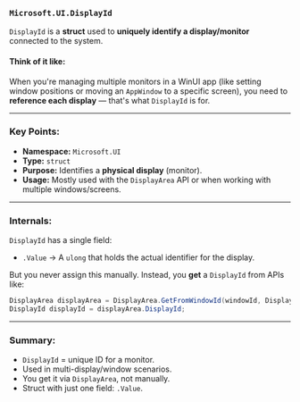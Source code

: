 ### `Microsoft.UI.DisplayId`

`DisplayId` is a **struct** used to **uniquely identify a display/monitor** connected to the system.

#### Think of it like:

When you're managing multiple monitors in a WinUI app (like setting window positions or moving an `AppWindow` to a specific screen), you need to **reference each display** — that's what `DisplayId` is for.

---

### Key Points:

* **Namespace:** `Microsoft.UI`
* **Type:** `struct`
* **Purpose:** Identifies a **physical display** (monitor).
* **Usage:** Mostly used with the `DisplayArea` API or when working with multiple windows/screens.

---

### Internals:

`DisplayId` has a single field:

* `.Value` → A `ulong` that holds the actual identifier for the display.

But you never assign this manually. Instead, you **get** a `DisplayId` from APIs like:

```csharp
DisplayArea displayArea = DisplayArea.GetFromWindowId(windowId, DisplayAreaFallback.Nearest);
DisplayId displayId = displayArea.DisplayId;
```

---

### Summary:

* `DisplayId` = unique ID for a monitor.
* Used in multi-display/window scenarios.
* You get it via `DisplayArea`, not manually.
* Struct with just one field: `.Value`.

